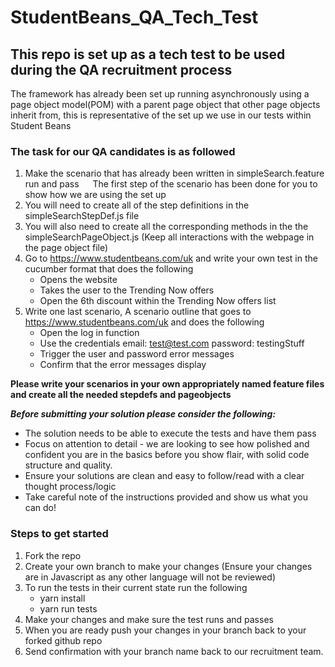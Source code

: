 # StudentBeans_QA_Tech_Test

## This repo is set up as a tech test to be used during the QA recruitment process

The framework has already been set up running asynchronously using a page object model(POM) with a parent page object that other page objects inherit from, this is representative of the set up we use in our tests within Student Beans

### The task for our QA candidates is as followed

1. Make the scenario that has already been written in simpleSearch.feature run and pass
&emsp; The first step of the scenario has been done for you to show how we are using the set up
&emsp;
2. You will need to create all of the step definitions in the simpleSearchStepDef.js file
&emsp;
3. You will also need to create all the corresponding methods in the the simpleSearchPageObject.js (Keep all interactions with the webpage in the page object file)
&emsp;
4. Go to <https://www.studentbeans.com/uk> and write your own test in the cucumber format that does the following
    - Opens the website
    - Takes the user to the Trending Now offers
    - Open the 6th discount within the Trending Now offers list
5. Write one last scenario, A scenario outline that goes to <https://www.studentbeans.com/uk> and does the following
    - Open the log in function
    - Use the credentials email: test@test.com password: testingStuff
    - Trigger the user and password error messages
    - Confirm that the error messages display &emsp;

**Please write your scenarios in your own appropriately named feature files and create all the needed stepdefs and pageobjects**

***Before submitting your solution please consider the following:***
- The solution needs to be able to execute the tests and have them pass
- Focus on attention to detail - we are looking to see how polished and confident you are in the basics before you show flair, with solid code structure and quality.
- Ensure your solutions are clean and easy to follow/read with a clear thought process/logic
- Take careful note of the instructions provided and show us what you can do!

### Steps to get started

1. Fork the repo
&emsp;
2. Create your own branch to make your changes (Ensure your changes are in Javascript as any other language will not be reviewed)
&emsp;
3. To run the tests in their current state run the following
    - yarn install
    - yarn run tests
&emsp;
4. Make your changes and make sure the test runs and passes
&emsp;
5. When you are ready push your changes in your branch back to your forked github repo
&emsp;
6. Send confirmation with your branch name back to our recruitment team.
